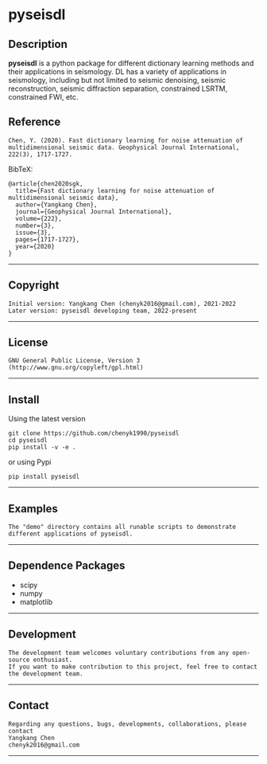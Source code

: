 **pyseisdl**
======

## Description

**pyseisdl** is a python package for different dictionary learning methods and their applications in seismology. DL has a variety of applications in seismology, including but not limited to seismic denoising, seismic reconstruction, seismic diffraction separation, constrained LSRTM, constrained FWI, etc.

## Reference
    Chen, Y. (2020). Fast dictionary learning for noise attenuation of multidimensional seismic data. Geophysical Journal International, 222(3), 1717-1727.
    
BibTeX:

	@article{chen2020sgk,
	  title={Fast dictionary learning for noise attenuation of multidimensional seismic data},
	  author={Yangkang Chen},
	  journal={Geophysical Journal International},
	  volume={222},
	  number={3},
	  issue={3},
	  pages={1717-1727},
	  year={2020}
	}

-----------
## Copyright
    Initial version: Yangkang Chen (chenyk2016@gmail.com), 2021-2022
	Later version: pyseisdl developing team, 2022-present
-----------

## License
    GNU General Public License, Version 3
    (http://www.gnu.org/copyleft/gpl.html)   

-----------

## Install
Using the latest version

    git clone https://github.com/chenyk1990/pyseisdl
    cd pyseisdl
    pip install -v -e .
or using Pypi

    pip install pyseisdl

-----------
## Examples
    The "demo" directory contains all runable scripts to demonstrate different applications of pyseisdl. 

-----------
## Dependence Packages
* scipy 
* numpy 
* matplotlib

-----------
## Development
    The development team welcomes voluntary contributions from any open-source enthusiast. 
    If you want to make contribution to this project, feel free to contact the development team. 

-----------
## Contact
    Regarding any questions, bugs, developments, collaborations, please contact  
    Yangkang Chen
    chenyk2016@gmail.com

-----------


